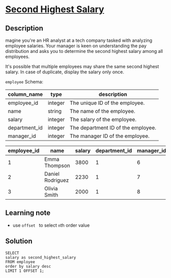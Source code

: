 # [Second Highest Salary](https://datalemur.com/questions/sql-second-highest-salary)

## Description 
magine you're an HR analyst at a tech company tasked with analyzing employee salaries. Your manager is keen on understanding the pay distribution and asks you to determine the second highest salary among all employees.

It's possible that multiple employees may share the same second highest salary. In case of duplicate, display the salary only once.

`employee` Schema:

| column_name | type | description |
|-------------|------|-------------|
| employee_id | integer | The unique ID of the employee. |
| name | string | The name of the employee. |
| salary | integer | The salary of the employee. |
| department_id | integer | The department ID of the employee. |
| manager_id | integer | The manager ID of the employee. |



| employee_id | name | salary | department_id | manager_id |
|-------------|------|--------|--------------|------------|
| 1 | Emma Thompson | 3800 | 1 | 6 |
| 2 | Daniel Rodriguez | 2230 | 1 | 7 |
| 3 | Olivia Smith | 2000 | 1 | 8 |

## Learning note 
- use `offset ` to select `n`th order value 

## Solution  
```
SELECT 
salary as second_highest_salary
FROM employee
order by salary desc
LIMIT 1 OFFSET 1;
```
